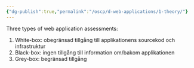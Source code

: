 ```yaml
---
{"dg-publish":true,"permalink":"/oscp/d-web-applications/1-theory/"}
---
```



Three types of web application assessments:
1. White-box: obegränsad tillgång till applikationens sourcekod och infrastruktur
2. Black-box: ingen tillgång till information om/bakom applikationen
3. Grey-box: begränsad tillgång


